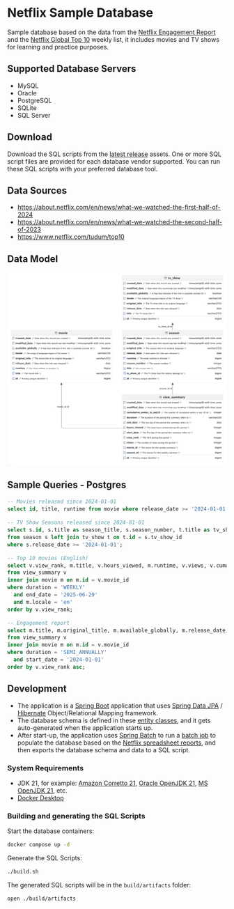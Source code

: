# Netflix Sample Database

Sample database based on the data from the [Netflix Engagement Report](https://about.netflix.com/en/news/what-we-watched-the-first-half-of-2024) and the [Netflix Global Top 10](https://www.netflix.com/tudum/top10) weekly list, it includes movies and TV shows for learning and practice purposes.

## Supported Database Servers

* MySQL
* Oracle
* PostgreSQL
* SQLite
* SQL Server

## Download
Download the SQL scripts from the [latest release](../../releases) assets. One or more SQL script files are provided for each database vendor supported. You can run these SQL scripts with your preferred database tool.

## Data Sources

* https://about.netflix.com/en/news/what-we-watched-the-first-half-of-2024
* https://about.netflix.com/en/news/what-we-watched-the-second-half-of-2023
* https://www.netflix.com/tudum/top10

## Data Model

![database.png](src/main/resources/images/database.png)

## Sample Queries - Postgres

```sql
-- Movies released since 2024-01-01
select id, title, runtime from movie where release_date >= '2024-01-01';
```

```sql
-- TV Show Seasons released since 2024-01-01
select s.id, s.title as season_title, s.season_number, t.title as tv_show, s.runtime
from season s left join tv_show t on t.id = s.tv_show_id
where s.release_date >= '2024-01-01';
```

```sql
-- Top 10 movies (English)
select v.view_rank, m.title, v.hours_viewed, m.runtime, v.views, v.cumulative_weeks_in_top10
from view_summary v
inner join movie m on m.id = v.movie_id
where duration = 'WEEKLY'
  and end_date = '2025-06-29'
  and m.locale = 'en'
order by v.view_rank;
```

```sql
-- Engagement report
select m.title, m.original_title, m.available_globally, m.release_date, v.hours_viewed, m.runtime, v.views
from view_summary v
inner join movie m on m.id = v.movie_id
where duration = 'SEMI_ANNUALLY'
  and start_date = '2024-01-01'
order by v.view_rank asc;
```

## Development

* The application is a [Spring Boot](https://spring.io/projects/spring-boot) application that uses [Spring Data JPA](https://spring.io/projects/spring-data-jpa) / [Hibernate](https://hibernate.org/orm/) Object/Relational Mapping framework. 
* The database schema is defined in these [entity classes](src/main/kotlin/com/github/lerocha/netflixdb/entity), and it gets auto-generated when the application starts up.
* After start-up, the application uses [Spring Batch](https://spring.io/projects/spring-batch) to run a [batch job](src/main/kotlin/com/github/lerocha/netflixdb/batch/ImportNetflixDataJobConfig.kt) to populate the database based on the [Netflix spreadsheet reports](src/main/resources/reports), and then exports the database schema and data to a SQL script.

### System Requirements
* JDK 21, for example: [Amazon Corretto 21](https://docs.aws.amazon.com/corretto/latest/corretto-21-ug/downloads-list.html), [Oracle OpenJDK 21](https://www.oracle.com/java/technologies/downloads/#java21), [MS OpenJDK 21](https://learn.microsoft.com/en-us/java/openjdk/download#openjdk-2105-lts--see-previous-releases), etc.
* [Docker Desktop](https://www.docker.com/products/docker-desktop/)

### Building and generating the SQL Scripts

Start the database containers:
```bash
docker compose up -d
```

Generate the SQL Scripts:
```bash
./build.sh
```

The generated SQL scripts will be in the `build/artifacts` folder:
```bash
open ./build/artifacts
```
